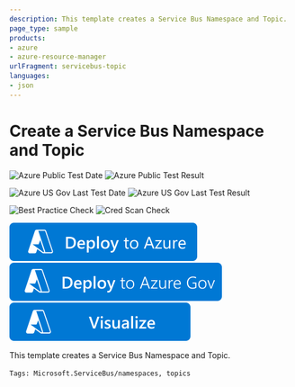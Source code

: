 ```yaml
---
description: This template creates a Service Bus Namespace and Topic.
page_type: sample
products:
- azure
- azure-resource-manager
urlFragment: servicebus-topic
languages:
- json
---
```

# Create a Service Bus Namespace and Topic

![Azure Public Test Date](https://azurequickstartsservice.blob.core.windows.net/badges/quickstarts/microsoft.servicebus/servicebus-topic/PublicLastTestDate.svg)
![Azure Public Test Result](https://azurequickstartsservice.blob.core.windows.net/badges/quickstarts/microsoft.servicebus/servicebus-topic/PublicDeployment.svg)

![Azure US Gov Last Test Date](https://azurequickstartsservice.blob.core.windows.net/badges/quickstarts/microsoft.servicebus/servicebus-topic/FairfaxLastTestDate.svg)
![Azure US Gov Last Test Result](https://azurequickstartsservice.blob.core.windows.net/badges/quickstarts/microsoft.servicebus/servicebus-topic/FairfaxDeployment.svg)

![Best Practice Check](https://azurequickstartsservice.blob.core.windows.net/badges/quickstarts/microsoft.servicebus/servicebus-topic/BestPracticeResult.svg)
![Cred Scan Check](https://azurequickstartsservice.blob.core.windows.net/badges/quickstarts/microsoft.servicebus/servicebus-topic/CredScanResult.svg)

[![Deploy To Azure](https://raw.githubusercontent.com/Azure/azure-quickstart-templates/master/1-CONTRIBUTION-GUIDE/images/deploytoazure.svg?sanitize=true)](https://portal.azure.com/#create/Microsoft.Template/uri/https%3A%2F%2Fraw.githubusercontent.com%2FAzure%2Fazure-quickstart-templates%2Fmaster%2Fquickstarts%2Fmicrosoft.servicebus%2Fservicebus-topic%2Fazuredeploy.json)
[![Deploy To Azure US Gov](https://raw.githubusercontent.com/Azure/azure-quickstart-templates/master/1-CONTRIBUTION-GUIDE/images/deploytoazuregov.svg?sanitize=true)](https://portal.azure.us/#create/Microsoft.Template/uri/https%3A%2F%2Fraw.githubusercontent.com%2FAzure%2Fazure-quickstart-templates%2Fmaster%2Fquickstarts%2Fmicrosoft.servicebus%2Fservicebus-topic%2Fazuredeploy.json)
[![Visualize](https://raw.githubusercontent.com/Azure/azure-quickstart-templates/master/1-CONTRIBUTION-GUIDE/images/visualizebutton.svg?sanitize=true)](http://armviz.io/#/?load=https%3A%2F%2Fraw.githubusercontent.com%2FAzure%2Fazure-quickstart-templates%2Fmaster%2Fquickstarts%2Fmicrosoft.servicebus%2Fservicebus-topic%2Fazuredeploy.json)

This template creates a Service Bus Namespace and Topic.

`Tags: Microsoft.ServiceBus/namespaces, topics`
